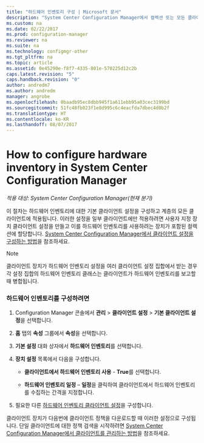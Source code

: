 ```yaml
---
title: "하드웨어 인벤토리 구성 | Microsoft 문서"
description: "System Center Configuration Manager에서 컬렉션 또는 모든 클라이언트에 대한 하드웨어 인벤토리를 설정합니다."
ms.custom: na
ms.date: 02/22/2017
ms.prod: configuration-manager
ms.reviewer: na
ms.suite: na
ms.technology: configmgr-other
ms.tgt_pltfrm: na
ms.topic: article
ms.assetid: 0e45290e-f8f7-4335-801e-570225d12c2b
caps.latest.revision: "5"
caps.handback.revision: "0"
author: andredm7
ms.author: andredm
manager: angrobe
ms.openlocfilehash: 0baadb95ec8dbb945f1a611ebb95a03cec3199bd
ms.sourcegitcommit: 51fc48fb023f1e8d995c6c4eacfda7dbec4d0b2f
ms.translationtype: HT
ms.contentlocale: ko-KR
ms.lasthandoff: 08/07/2017
---
```

# <a name="how-to-configure-hardware-inventory-in-system-center-configuration-manager"></a>How to configure hardware inventory in System Center Configuration Manager

*적용 대상: System Center Configuration Manager(현재 분기)*

이 절차는 하드웨어 인벤토리에 대한 기본 클라이언트 설정을 구성하고 계층의 모든 클라이언트에 적용됩니다. 이러한 설정을 일부 클라이언트에만 적용하려면 사용자 지정 장치 클라이언트 설정을 만들고 이를 하드웨어 인벤토리를 사용하려는 장치가 포함된 컬렉션에 할당합니다. [System Center Configuration Manager에서 클라이언트 설정을 구성하는 방법](../../../../core/clients/deploy/configure-client-settings.md)을 참조하세요.  

> [!NOTE]  
>  클라이언트 장치가 하드웨어 인벤토리 설정을 여러 클라이언트 설정 집합에서 받는 경우 각 설정 집합의 하드웨어 인벤토리 클래스는 클라이언트가 하드웨어 인벤토리를 보고할 때 병합됩니다.  

### <a name="to-configure-hardware-inventory"></a>하드웨어 인벤토리를 구성하려면  

1.  Configuration Manager 콘솔에서 **관리** > **클라이언트 설정** > **기본 클라이언트 설정**을 선택합니다.  

4.  **홈** 탭의 **속성** 그룹에서 **속성**을 선택합니다.  

5.  **기본 설정** 대화 상자에서 **하드웨어 인벤토리**를 선택합니다.  

6.  **장치 설정** 목록에서 다음을 구성합니다.  

    -   **클라이언트에서 하드웨어 인벤토리 사용** - **True**를 선택합니다.  

    -   **하드웨어 인벤토리 일정** – **일정**을 클릭하여 클라이언트에서 하드웨어 인벤토리를 수집하는 간격을 지정합니다.  

7.  필요한 다른 [하드웨어 인벤토리 클라이언트 설정](../../../../core/clients/deploy/about-client-settings.md#hardware-inventory)을 구성합니다.  

클라이언트 장치가 다음번에 클라이언트 정책을 다운로드할 때 이러한 설정으로 구성됩니다. 단일 클라이언트에 대한 정책 검색을 시작하려면 [System Center Configuration Manager에서 클라이언트를 관리하는 방법](../../../../core/clients/manage/manage-clients.md)을 참조하세요.  
